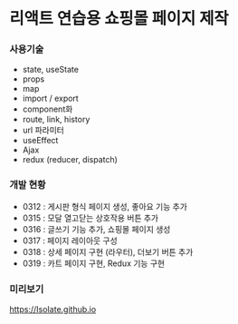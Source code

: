 # 리액트 연습용 쇼핑몰 페이지 제작

### 사용기술
- state, useState
- props
- map
- import / export
- component화
- route, link, history
- url 파라미터
- useEffect
- Ajax
- redux (reducer, dispatch)

### 개발 현황
- 0312 : 게시판 형식 페이지 생성, 좋아요 기능 추가
- 0315 : 모달 열고닫는 상호작용 버튼 추가
- 0316 : 글쓰기 기능 추가, 쇼핑몰 페이지 생성
- 0317 : 페이지 레이아웃 구성
- 0318 : 상세 페이지 구현 (라우터), 더보기 버튼 추가
- 0319 : 카트 페이지 구현, Redux 기능 구현

### 미리보기
https://IsoIate.github.io
